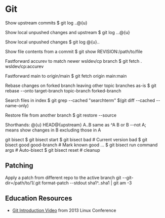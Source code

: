 # Git

Show upstream commits
  $ git log ..@{u}

Show local unpushed changes and upstream
  $ git log ...@{u}

Show local unpushed changes
  $ git log @{u}..

Show file contents from a commit
  $ git show REVISION:/path/to/file

Fastforward accurev to match newer wsldev/cp branch
  $ git fetch . wsldev/cp:accurev

Fastforward main to origin/main
  $ git fetch origin main:main

Rebase changes on forked branch leaving other topic branches as-is
  $ git rebase --onto target-branch topic-branch forked-branch

Search files in index
  $ git grep --cached "searchterm" $(git diff --cached --name-only)

Restore file from another branch
  $ git restore --source <branch> <file>

Shorthands:
  @{u} HEAD@{upstream}
  A..B same as ^A B or B --not A; means show changes in B excluding those in A

git bisect
	$ git bisect start
  $ git bisect bad                # Current version bad
  $ git bisect good good-branch   # Mark known good
	...
  $ git bisect run command args   # Auto-bisect
  $ git bisect reset              # cleanup

## Patching

Apply a patch from different repo to the active branch
    git --git-dir=/path/to/1/.git format-patch --stdout sha1^..sha1 | git am -3

## Education Resources

* [Git Introduction Video](https://www.youtube.com/watch?v=1ffBJ4sVUb4) from 2013 Linux Conference
